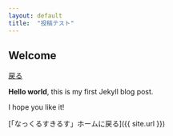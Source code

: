 ```yaml
---
layout: default
title:  "投稿テスト"
---
```


## Welcome

<a href="#" onclick="history.back(); return false;">戻る</a>

**Hello world**, this is my first Jekyll blog post.

I hope you like it!

[「なっくるすきるす」ホームに戻る]({{ site.url }})

